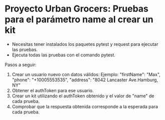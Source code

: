 # Proyecto Urban Grocers: Pruebas para el parámetro name al crear un kit

- Necesitas tener instalados los paquetes pytest y request para ejecutar las pruebas.
- Ejecuta todas las pruebas con el comando pytest.

Pasos a seguir:
1. Crear un usuario nuevo con datos válidos:
   Ejemplo: "firstName": "Max",
            "phone": "+10005553535",
            "address": "8042 Lancaster Ave.Hamburg, NY"
2. Obtener el authToken para ese usuario.
3. Crear un kit utilizando el authToken obtenido y el valor de "name" de cada prueba.
4. Comprobar que la respuesta obtenida corresponde a la esperada para cada prueba.